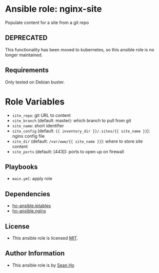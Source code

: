 # Ansible role: nginx-site
Populate content for a site from a git repo

## DEPRECATED
This functionality has been moved to kubernetes,
so this ansible role is no longer maintained.

## Requirements
Only tested on Debian buster.

# Role Variables
+ `site_repo`: git URL to content
+ `site_branch` (default: master): which branch to pull from git
+ `site_name`: short identifier
+ `site_config` (default: `{{ inventory_dir }}/.sites/{{ site_name }}`):
  nginx config file
+ `site_dir` (default: `/var/www/{{ site_name }}`): where to store site content
+ `site_ports` (default: [443]): ports to open up on firewall

## Playbooks
+ `main.yml`: apply role

## Dependencies
+ [ho-ansible.iptables](https://github.com/ho-ansible/iptables)
+ [ho-ansible.nginx](https://github.com/ho-ansible/nginx)

## License
+ This ansible role is licensed [MIT](LICENSE).

## Author Information
+ This ansible role is by [Sean Ho](https://github.com/ho-ansible/)
